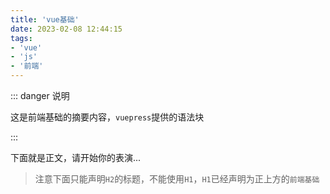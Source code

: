 ```yaml
---
title: 'vue基础'
date: 2023-02-08 12:44:15
tags:
- 'vue'
- 'js'
- '前端'
---
```


::: danger 说明

这是前端基础的摘要内容，`vuepress`提供的语法块

:::

<!-- more -->



下面就是正文，请开始你的表演...

> 注意下面只能声明`H2`的标题，不能使用`H1`，`H1`已经声明为正上方的`前端基础`

